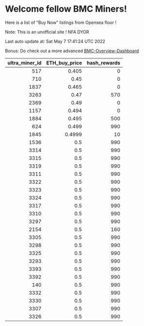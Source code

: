 # Welcome fellow BMC Miners!
Here is a list of "Buy Now" listings from Opensea floor !

Note: This is an unofficial site ! NFA DYOR

Last auto update at: Sat May  7 17:41:24 UTC 2022

Bonus: Do check out a more advanced [BMC-Overview-Dashboard](https://dune.com/defifunk/BMC-Overview-Dashboard)


|   ultra_miner_id |   ETH_buy_price |   hash_rewards |
|-----------------:|----------------:|---------------:|
|              517 |          0.405  |              0 |
|              710 |          0.45   |              0 |
|             1837 |          0.465  |              0 |
|             3263 |          0.47   |            570 |
|             2369 |          0.49   |              0 |
|             1157 |          0.494  |              0 |
|             1884 |          0.495  |            500 |
|              624 |          0.499  |            990 |
|             1845 |          0.4999 |             10 |
|             1536 |          0.5    |            990 |
|             3314 |          0.5    |            990 |
|             3315 |          0.5    |            990 |
|             3319 |          0.5    |            990 |
|             3311 |          0.5    |            990 |
|             3322 |          0.5    |            990 |
|             3323 |          0.5    |            990 |
|             3324 |          0.5    |            990 |
|             3317 |          0.5    |            990 |
|             3310 |          0.5    |            990 |
|             3297 |          0.5    |            990 |
|             2154 |          0.5    |            160 |
|             3305 |          0.5    |            990 |
|             3298 |          0.5    |            990 |
|             3325 |          0.5    |            990 |
|             3293 |          0.5    |            990 |
|             3393 |          0.5    |            990 |
|             3392 |          0.5    |            990 |
|              140 |          0.5    |            990 |
|             3332 |          0.5    |            990 |
|             3330 |          0.5    |            990 |
|             3307 |          0.5    |            990 |
|             3326 |          0.5    |            990 |